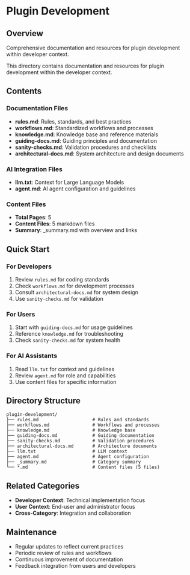 # Plugin Development

## Overview
Comprehensive documentation and resources for plugin development within developer context.

This directory contains documentation and resources for plugin development within the developer context.

## Contents

### Documentation Files
- **rules.md**: Rules, standards, and best practices
- **workflows.md**: Standardized workflows and processes
- **knowledge.md**: Knowledge base and reference materials
- **guiding-docs.md**: Guiding principles and documentation
- **sanity-checks.md**: Validation procedures and checklists
- **architectural-docs.md**: System architecture and design documents

### AI Integration Files
- **llm.txt**: Context for Large Language Models
- **agent.md**: AI agent configuration and guidelines

### Content Files
- **Total Pages**: 5
- **Content Files**: 5 markdown files
- **Summary**: _summary.md with overview and links

## Quick Start

### For Developers
1. Review `rules.md` for coding standards
2. Check `workflows.md` for development processes
3. Consult `architectural-docs.md` for system design
4. Use `sanity-checks.md` for validation

### For Users
1. Start with `guiding-docs.md` for usage guidelines
2. Reference `knowledge.md` for troubleshooting
3. Check `sanity-checks.md` for system health

### For AI Assistants
1. Read `llm.txt` for context and guidelines
2. Review `agent.md` for role and capabilities
3. Use content files for specific information

## Directory Structure
```
plugin-development/
├── rules.md                    # Rules and standards
├── workflows.md                # Workflows and processes
├── knowledge.md                # Knowledge base
├── guiding-docs.md             # Guiding documentation
├── sanity-checks.md            # Validation procedures
├── architectural-docs.md       # Architecture documents
├── llm.txt                     # LLM context
├── agent.md                    # Agent configuration
├── _summary.md                 # Category summary
└── *.md                        # Content files (5 files)
```

## Related Categories
- **Developer Context**: Technical implementation focus
- **User Context**: End-user and administrator focus
- **Cross-Category**: Integration and collaboration

## Maintenance
- Regular updates to reflect current practices
- Periodic review of rules and workflows
- Continuous improvement of documentation
- Feedback integration from users and developers
